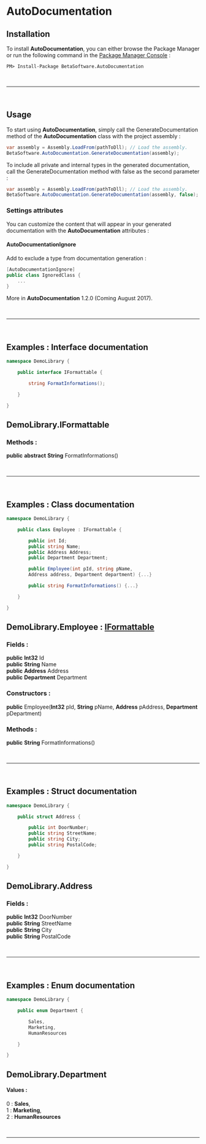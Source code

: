 # AutoDocumentation

## **Installation**
To install **AutoDocumentation**, you can either browse the Package Manager or run the following command in the <a href='#https://docs.microsoft.com/fr-fr/nuget/tools/package-manager-console'>Package Manager Console</a> :

```
PM> Install-Package BetaSoftware.AutoDocumentation
```

<br> <hr> <br>

## **Usage**
To start using **AutoDocumentation**, simply call the GenerateDocumentation method of the **AutoDocumentation** class with the project assembly :

```cs
var assembly = Assembly.LoadFrom(pathToDll); // Load the assembly.
BetaSoftware.AutoDocumentation.GenerateDocumentation(assembly);
```
To include all private and internal types in the generated documentation, call the GenerateDocumentation method with false as the second parameter :
```cs
var assembly = Assembly.LoadFrom(pathToDll); // Load the assembly.
BetaSoftware.AutoDocumentation.GenerateDocumentation(assembly, false);
```

### Settings attributes
You can customize the content that will appear in your generated documentation
with the **AutoDocumentation** attributes :

#### AutoDocumentationIgnore
Add to exclude a type from documentation generation : 

```cs
[AutoDocumentationIgnore]
public class IgnoredClass {
    ...
}
```

More in **AutoDocumentation** 1.2.0 (Coming August 2017).

<br> <hr> <br>

## **Examples : Interface documentation**

```cs
namespace DemoLibrary {

    public interface IFormattable {

        string FormatInformations();

    }

}
```

<h2 id='IFormattableAnchor'>DemoLibrary.IFormattable </h2>   <h3>Methods : </h3><strong>public</strong> <strong></strong> <strong>abstract</strong> <strong>String</strong> FormatInformations()<br>

<br> <hr> <br>

## **Examples : Class  documentation**

```cs
namespace DemoLibrary {

    public class Employee : IFormattable {

        public int Id;
        public string Name;
        public Address Address;
        public Department Department;

        public Employee(int pId, string pName, 
        Address address, Department department) {...}

        public string FormatInformations() {...}

    }

}
```

<h2 id='EmployeeAnchor'>DemoLibrary.Employee : <a href='#IFormattableAnchor'>IFormattable</a></h2> <h3>Fields : </h3><strong>public</strong> <strong></strong> <strong></strong> <strong>Int32</strong> Id<br> 
<strong>public</strong> <strong></strong> <strong></strong> <strong>String</strong> Name<br>
<strong>public</strong> <strong></strong> <strong></strong> <strong>Address</strong> Address<br>
<strong>public</strong> <strong></strong> <strong></strong> <strong>Department</strong> Department<br> 
 <h3>Constructors : </h3><strong>public</strong> <strong></strong> Employee(<strong>Int32</strong> pId, <strong>String</strong> pName, <strong>Address</strong> pAddress, <strong>Department</strong> pDepartment)<br> 
 <h3>Methods : </h3><strong>public</strong> <strong></strong> <strong></strong> <strong>String</strong> FormatInformations()<br>

<br> <hr> <br>

## **Examples : Struct documentation**

```cs
namespace DemoLibrary {

    public struct Address {

        public int DoorNumber;
        public string StreetName;
        public string City;
        public string PostalCode;

    }

}
```

<h2 id='AddressAnchor'>DemoLibrary.Address <h3>Fields : </h3><strong>public</strong> <strong></strong> <strong></strong> <strong>Int32</strong> DoorNumber<br> 
<strong>public</strong> <strong></strong> <strong></strong> <strong>String</strong> StreetName<br> 
<strong>public</strong> <strong></strong> <strong></strong> <strong>String</strong> City<br> 
<strong>public</strong> <strong></strong> <strong></strong> <strong>String</strong> PostalCode<br> 

<br> <hr> <br>

## **Examples : Enum documentation**

```cs
namespace DemoLibrary {

    public enum Department {

        Sales,
        Marketing,
        HumanResources

    }

}
```

<h2 id='DepartmentAnchor'>DemoLibrary.Department</h2> <h4>Values : </h4>0 : <strong>Sales</strong>, <br> 
1 : <strong>Marketing</strong>, <br> 
2 : <strong>HumanResources</strong><br> 

<br> <hr> <br>


